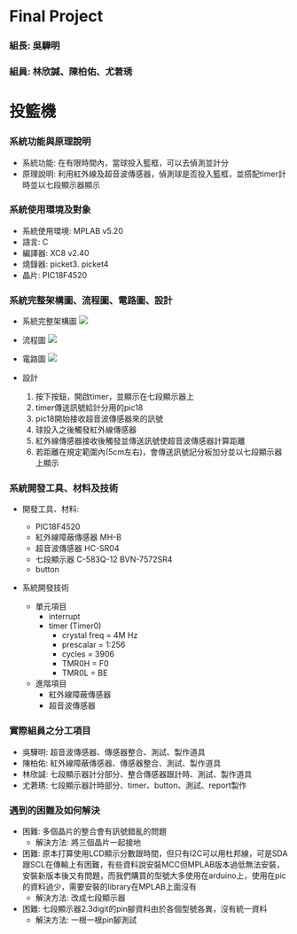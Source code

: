 # Final Project
### 組長: 吳驊明
### 組員: 林欣諴、陳柏佑、尤莙琇

# 投籃機
### 系統功能與原理說明
- 系統功能: 在有限時間內，當球投入籃框，可以去偵測並計分
- 原理說明: 利用紅外線及超音波傳感器，偵測球是否投入籃框，並搭配timer計時並以七段顯示器顯示
### 系統使用環境及對象
- 系統使用環境: MPLAB v5.20
- 語言: C
- 編譯器: XC8 v2.40
- 燒錄器: picket3. picket4
- 晶片: PIC18F4520
### 系統完整架構圖、流程圖、電路圖、設計
- 系統完整架構圖
![](https://i.imgur.com/GUKKmoa.png)

- 流程圖
![](https://i.imgur.com/E6PdPs0.png)

- 電路圖
![](https://i.imgur.com/RLidven.png)

- 設計
    1. 按下按鈕，開啟timer，並顯示在七段顯示器上
    2. timer傳送訊號給計分用的pic18
    3. pic18開始接收超音波傳感器來的訊號
    4. 球投入之後觸發紅外線傳感器
    5. 紅外線傳感器接收後觸發並傳送訊號使超音波傳感器計算距離
    6. 若距離在規定範圍內(5cm左右)，會傳送訊號記分板加分並以七段顯示器上顯示
### 系統開發工具、材料及技術
- 開發工具、材料: 
    - PIC18F4520
    - 紅外線障蔽傳感器 MH-B
    - 超音波傳感器 HC-SR04
    - 七段顯示器 C-583Q-12 BVN-7572SR4
    - button 
    
- 系統開發技術
    - 單元項目
        - interrupt
        - timer (Timer0)
            - crystal freq = 4M Hz
            - prescalar = 1:256
            - cycles = 3906
            - TMR0H = F0
            - TMR0L = BE
    - 進階項目 
        - 紅外線障蔽傳感器
        - 超音波傳感器
<!-- ### 周邊接口或Library 及API使用說明 -->
### 實際組員之分工項目
- 吳驊明: 超音波傳感器、傳感器整合、測試、製作道具
- 陳柏佑: 紅外線障蔽傳感器、傳感器整合、測試、製作道具
- 林欣諴: 七段顯示器計分部分、整合傳感器跟計時、測試、製作道具
- 尤莙琇: 七段顯示器計時部分、timer、button、測試、report製作
### 遇到的困難及如何解決
- 困難: 多個晶片的整合會有訊號錯亂的問題
    - 解決方法: 將三個晶片一起接地
- 困難: 原本打算使用LCD顯示分數跟時間，但只有I2C可以用杜邦線，可是SDA跟SCL在傳輸上有困難，有些資料說安裝MCC但MPLAB版本過低無法安裝，安裝新版本後又有問題，而我們購買的型號大多使用在arduino上，使用在pic的資料過少，需要安裝的library在MPLAB上面沒有
    - 解決方法: 改成七段顯示器
- 困難: 七段顯示器2.3digit的pin腳資料由於各個型號各異，沒有統一資料
    - 解決方法: 一根一根pin腳測試
